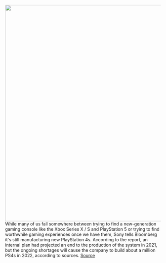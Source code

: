 <img src='https://cdn.vox-cdn.com/thumbor/1w9m54GYW5UWGFavp-bN3nb6cAE=/0x0:1100x733/1200x800/filters:focal(462x279:638x455)/cdn.vox-cdn.com/uploads/chorus_image/image/70379518/DSCF4074.1419980353.0.jpg' width='700px' /><br/>
While many of us fall somewhere between trying to find a new-generation gaming console like the Xbox Series X / S and PlayStation 5 or trying to find worthwhile gaming experiences once we have them, Sony tells Bloomberg it's still manufacturing new PlayStation 4s. According to the report, an internal plan had projected an end to the production of the system in 2021, but the ongoing shortages will cause the company to build about a million PS4s in 2022, according to sources.
<a href='https://www.theverge.com/2022/1/12/22880062/ps4-manufacturing-sony-ps5-shortage-xbox-one'> Source <a/>